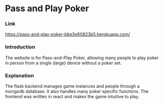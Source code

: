 # Pass and Play Poker

### Link

https://pass-and-play-poker-bbe3e60823b5.herokuapp.com/

### Introduction

The website is for Pass-and-Play Poker, allowing many people to play poker in person from a single (large) device without a poker set.

### Explanation

The flask backend manages game instances and people through a mongodb database. It also handles many poker specific functions. The frontend was written in react and makes the game intuitive to play.
